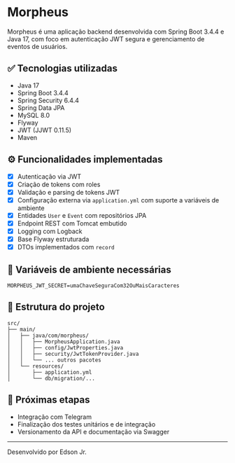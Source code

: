 # Morpheus

Morpheus é uma aplicação backend desenvolvida com Spring Boot 3.4.4 e Java 17, com foco em autenticação JWT segura e gerenciamento de eventos de usuários.

## ✅ Tecnologias utilizadas

- Java 17
- Spring Boot 3.4.4
- Spring Security 6.4.4
- Spring Data JPA
- MySQL 8.0
- Flyway
- JWT (JJWT 0.11.5)
- Maven

## ⚙️ Funcionalidades implementadas

- [x] Autenticação via JWT
- [x] Criação de tokens com roles
- [x] Validação e parsing de tokens JWT
- [x] Configuração externa via `application.yml` com suporte a variáveis de ambiente
- [x] Entidades `User` e `Event` com repositórios JPA
- [x] Endpoint REST com Tomcat embutido
- [x] Logging com Logback
- [x] Base Flyway estruturada
- [x] DTOs implementados com `record`

## 🔐 Variáveis de ambiente necessárias

```env
MORPHEUS_JWT_SECRET=umaChaveSeguraCom32OuMaisCaracteres
```

## 📁 Estrutura do projeto

```
src/
├── main/
│   ├── java/com/morpheus/
│   │   ├── MorpheusApplication.java
│   │   ├── config/JwtProperties.java
│   │   ├── security/JwtTokenProvider.java
│   │   └── ... outros pacotes
│   └── resources/
│       ├── application.yml
│       └── db/migration/...
```

## 🚧 Próximas etapas

- Integração com Telegram
- Finalização dos testes unitários e de integração
- Versionamento da API e documentação via Swagger

---

Desenvolvido por Edson Jr.

